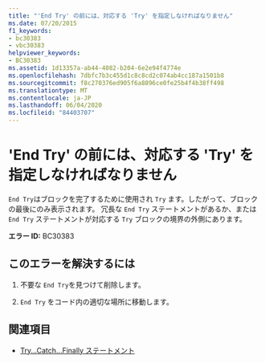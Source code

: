 ```yaml
---
title: "'End Try' の前には、対応する 'Try' を指定しなければなりません"
ms.date: 07/20/2015
f1_keywords:
- bc30383
- vbc30383
helpviewer_keywords:
- BC30383
ms.assetid: 1d13357a-ab44-4082-b204-6e2e94f4774e
ms.openlocfilehash: 7dbfc7b3c455d1c8c8cd2c074ab4cc187a1501b8
ms.sourcegitcommit: f8c270376ed905f6a8896ce0fe25b4f4b38ff498
ms.translationtype: MT
ms.contentlocale: ja-JP
ms.lasthandoff: 06/04/2020
ms.locfileid: "84403707"
---
```

# <a name="end-try-must-be-preceded-by-a-matching-try"></a>'End Try' の前には、対応する 'Try' を指定しなければなりません
`End Try`はブロックを完了するために使用され `Try` ます。したがって、ブロックの最後にのみ表示されます。 冗長な `End Try` ステートメントがあるか、または `End Try` ステートメントが対応する `Try` ブロックの境界の外側にあります。  
  
 **エラー ID:** BC30383  
  
## <a name="to-correct-this-error"></a>このエラーを解決するには  
  
1. 不要な `End Try`を見つけて削除します。  
  
2. `End Try` をコード内の適切な場所に移動します。  
  
## <a name="see-also"></a>関連項目

- [Try...Catch...Finally ステートメント](../language-reference/statements/try-catch-finally-statement.md)
